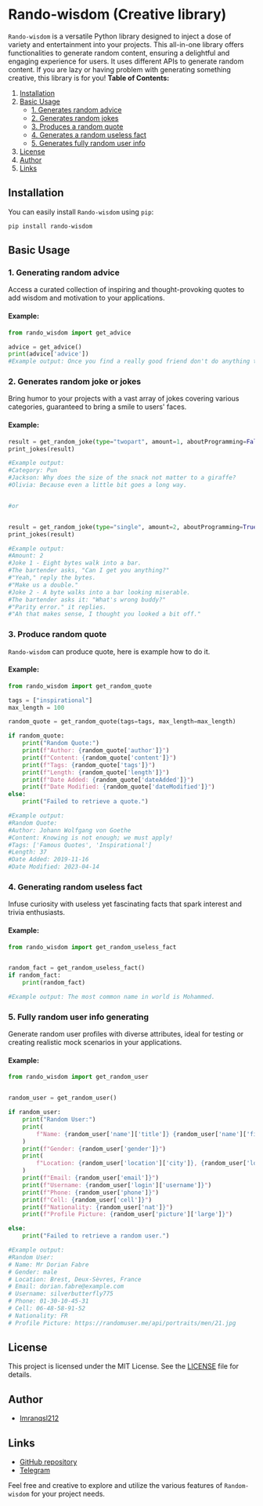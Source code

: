 # Rando-wisdom (Creative library)

`Rando-wisdom` is a versatile Python library designed to inject a dose of variety and entertainment into your projects. This all-in-one library offers functionalities to generate random content, ensuring a delightful and engaging experience for users. It uses different APIs to generate random content. If you are lazy or having problem with generating something creative, this library is for you!
**Table of Contents:**

1. [Installation](#installation)
2. [Basic Usage](#basic-usage)
   - [1. Generates random advice](#1-generating-random-advice)
   - [2. Generates random jokes](#2-generates-random-joke-or-jokes)
   - [3. Produces a random quote](#3-produce-random-quote)
   - [4. Generates a random useless fact](#4-generating-random-useless-fact)
   - [5. Generates fully random user info](#5-fully-random-user-info-generating)
3. [License](#license)
4. [Author](#author)
5. [Links](#links)

## Installation

You can easily install `Rando-wisdom` using `pip`:

```shell
pip install rando-wisdom
```

## Basic Usage

### 1. Generating random advice

Access a curated collection of inspiring and thought-provoking quotes to add wisdom and motivation to your applications.


#### Example:

```python
from rando_wisdom import get_advice

advice = get_advice()
print(advice['advice'])
#Example output: Once you find a really good friend don't do anything that could mess up your friendship.
```

### 2. Generates random joke or jokes

Bring humor to your projects with a vast array of jokes covering various categories, guaranteed to bring a smile to users' faces.

#### Example:

```python
result = get_random_joke(type="twopart", amount=1, aboutProgramming=False)
print_jokes(result)

#Example output:
#Category: Pun
#Jackson: Why does the size of the snack not matter to a giraffe?
#Olivia: Because even a little bit goes a long way.


#or


result = get_random_joke(type="single", amount=2, aboutProgramming=True)
print_jokes(result)

#Example output:
#Amount: 2
#Joke 1 - Eight bytes walk into a bar.
#The bartender asks, "Can I get you anything?"
#"Yeah," reply the bytes.
#"Make us a double."
#Joke 2 - A byte walks into a bar looking miserable.
#The bartender asks it: "What's wrong buddy?"
#"Parity error." it replies. 
#"Ah that makes sense, I thought you looked a bit off."

```

### 3. Produce random quote

`Rando-wisdom` can produce quote, here is example how to do it.

#### Example:

```python
from rando_wisdom import get_random_quote

tags = ["inspirational"]
max_length = 100

random_quote = get_random_quote(tags=tags, max_length=max_length)

if random_quote:
    print("Random Quote:")
    print(f"Author: {random_quote['author']}")
    print(f"Content: {random_quote['content']}")
    print(f"Tags: {random_quote['tags']}")
    print(f"Length: {random_quote['length']}")
    print(f"Date Added: {random_quote['dateAdded']}")
    print(f"Date Modified: {random_quote['dateModified']}")
else:
    print("Failed to retrieve a quote.")

#Example output:
#Random Quote:
#Author: Johann Wolfgang von Goethe
#Content: Knowing is not enough; we must apply!
#Tags: ['Famous Quotes', 'Inspirational']
#Length: 37
#Date Added: 2019-11-16
#Date Modified: 2023-04-14
```

### 4. Generating random useless fact

Infuse curiosity with useless yet fascinating facts that spark interest and trivia enthusiasts.

#### Example:

```python
from rando_wisdom import get_random_useless_fact


random_fact = get_random_useless_fact()
if random_fact:
    print(random_fact)

#Example output: The most common name in world is Mohammed.
```

### 5. Fully random user info generating

Generate random user profiles with diverse attributes, ideal for testing or creating realistic mock scenarios in your applications.

#### Example:

```python
from rando_wisdom import get_random_user


random_user = get_random_user()

if random_user:
    print("Random User:")
    print(
        f"Name: {random_user['name']['title']} {random_user['name']['first']} {random_user['name']['last']}"
    )
    print(f"Gender: {random_user['gender']}")
    print(
        f"Location: {random_user['location']['city']}, {random_user['location']['state']}, {random_user['location']['country']}"
    )
    print(f"Email: {random_user['email']}")
    print(f"Username: {random_user['login']['username']}")
    print(f"Phone: {random_user['phone']}")
    print(f"Cell: {random_user['cell']}")
    print(f"Nationality: {random_user['nat']}")
    print(f"Profile Picture: {random_user['picture']['large']}")

else:
    print("Failed to retrieve a random user.")

#Example output:
#Random User:
# Name: Mr Dorian Fabre
# Gender: male
# Location: Brest, Deux-Sèvres, France
# Email: dorian.fabre@example.com
# Username: silverbutterfly775
# Phone: 01-30-10-45-31
# Cell: 06-48-58-91-52
# Nationality: FR
# Profile Picture: https://randomuser.me/api/portraits/men/21.jpg

```


## License

This project is licensed under the MIT License. See the [LICENSE](LICENSE) file for details.

## Author

- [Imranqsl212](https://github.com/Imranqsl212)

## Links

- [GitHub repository](https://github.com/Imranqsl212/rando_wisdom)
- [Telegram](https://t.me/wh0s1mran)

Feel free and creative to explore and utilize the various features of `Random-wisdom` for your project needs.
